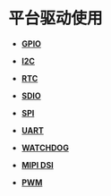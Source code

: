 # 平台驱动使用<a name="ZH-CN_TOPIC_0000001111199424"></a>

-   **[GPIO](driver-platform-gpio-des.md)**  

-   **[I2C](driver-platform-i2c-des.md)**  

-   **[RTC](driver-platform-rtc-des.md)**  

-   **[SDIO](driver-platform-sdio-des.md)**  

-   **[SPI](driver-platform-spi-des.md)**  

-   **[UART](driver-platform-uart-des.md)**  

-   **[WATCHDOG](driver-platform-watchdog-des.md)**  

-   **[MIPI DSI](driver-platform-mipidsi-des.md)**  

-   **[PWM](driver-platform-pwm-des.md)**  


